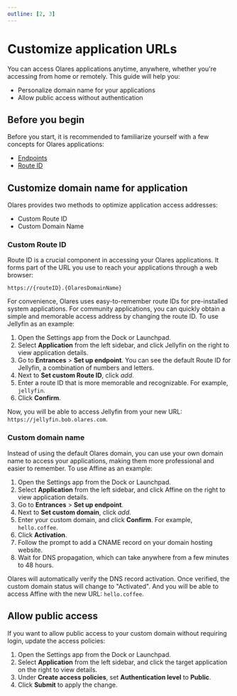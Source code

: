 ```yaml
---
outline: [2, 3]
---
```


# Customize application URLs
You can access Olares applications anytime, anywhere, whether you're accessing from home or remotely. This guide will help you:
- Personalize domain name for your applications
- Allow public access without authentication

## Before you begin
Before you start, it is recommended to familiarize yourself with a few concepts for Olares applications:

- [Endpoints](../concepts/network.md#endpoints)
- [Route ID](../concepts/network.md#route-id)

## Customize domain name for application

Olares provides two methods to optimize application access addresses:
* Custom Route ID
* Custom Domain Name

### Custom Route ID
Route ID is a crucial component in accessing your Olares applications. It forms part of the URL you use to reach your applications through a web browser:

`https://{routeID}.{OlaresDomainName}`

For convenience, Olares uses easy-to-remember route IDs for pre-installed system applications.
For community applications, you can quickly obtain a simple and memorable access address by changing the route ID. To use Jellyfin as an example:

1. Open the Settings app from the Dock or Launchpad.
2. Select **Application** from the left sidebar, and click Jellyfin on the right to view application details.
3. Go to **Entrances** > **Set up endpoint**. You can see the default Route ID for Jellyfin, a combination of numbers and letters.
4. Next to **Set custom Route ID**, click <i class="material-icons">add</i>.
5. Enter a route ID that is more memorable and recognizable. For example, `jellyfin`.
6. Click **Confirm**.

Now, you will be able to access Jellyfin from your new URL: `https://jellyfin.bob.olares.com`.

### Custom domain name
Instead of using the default Olares domain, you can use your own domain name to access your applications, making them more professional and easier to remember. To use Affine as an example:

1. Open the Settings app from the Dock or Launchpad.
2. Select **Application** from the left sidebar, and click Affine on the right to view application details.
3. Go to **Entrances** > **Set up endpoint**.
4. Next to **Set custom domain**, click <i class="material-icons">add</i>.
5. Enter your custom domain, and click **Confirm**. For example, `hello.coffee`.
6. Click **Activation**.
7. Follow the prompt to add a CNAME record on your domain hosting website.
8. Wait for DNS propagation, which can take anywhere from a few minutes to 48 hours.

Olares will automatically verify the DNS record activation. Once verified, the custom domain status will change to "Activated". And you will be able to access Affine with the new URL: `hello.coffee`. 

## Allow public access
If you want to allow public access to your custom domain without requiring login, update the access policies:

1. Open the Settings app from the Dock or Launchpad.
2. Select **Application** from the left sidebar, and click the target application on the right to view details.
3. Under **Create access policies**, set **Authentication level** to **Public**.
4. Click **Submit** to apply the change.